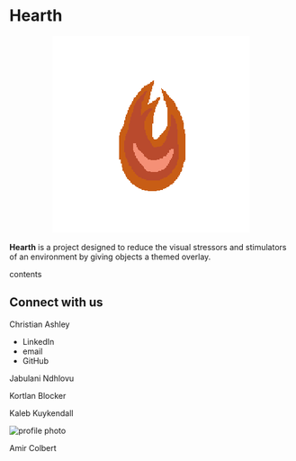 # Hearth

<center>

![Hearth Logo](./img/HearthLogo%20-%20PixelArt.png)

</center>

**Hearth** is a project designed to reduce the visual stressors and stimulators of an environment by giving objects a themed overlay.

contents


## Connect with us

Christian Ashley
* LinkedIn
* email
* GitHub

Jabulani Ndhlovu

Kortlan Blocker

Kaleb Kuykendall

![profile photo](placeholder)

Amir Colbert

